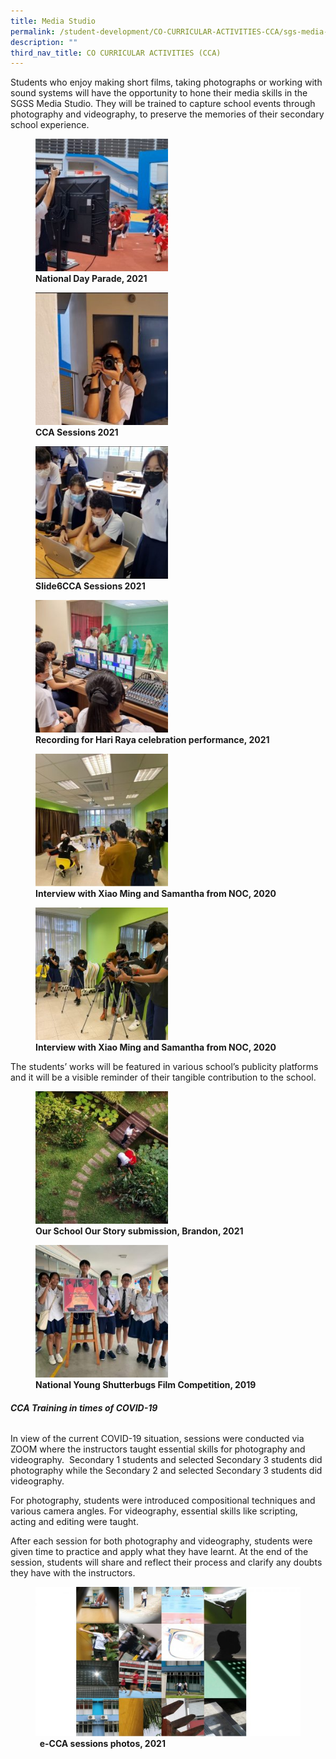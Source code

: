 ```yaml
---
title: Media Studio
permalink: /student-development/CO-CURRICULAR-ACTIVITIES-CCA/sgs-media-studio/
description: ""
third_nav_title: CO CURRICULAR ACTIVITIES (CCA)
---
```

Students who enjoy making short films, taking photographs or working with sound systems will have the opportunity to hone their media skills in the SGSS Media Studio. They will be trained to capture school events through photography and videography, to preserve the memories of their secondary school experience.

<figure>
	<a href="/images/CCA%20Media%20Studio/Slide4-5-250x250.jpg" target = "_blank"> <img src="/images/CCA%20Media%20Studio/Slide4-5-250x250.jpg"
    style="width:50%"></a>
<figcaption>
	<strong> National Day Parade, 2021 </strong>
	</figcaption>
</figure>

<figure>
	<a href="/images/CCA%20Media%20Studio/Slide5-2-250x250.jpg" target = "_blank"> <img src="/images/CCA%20Media%20Studio/Slide5-2-250x250.jpg"
    style="width:50%"></a>
<figcaption>
	<strong> CCA Sessions 2021 </strong>
	</figcaption>
</figure>

<figure>
	<a href="/images/CCA%20Media%20Studio/Slide6-2-250x250.jpg" target = "_blank"> <img src="/images/CCA%20Media%20Studio/Slide6-2-250x250.jpg"
    style="width:50%"></a>
<figcaption>
	<strong> Slide6CCA Sessions 2021 </strong>
	</figcaption>
</figure>

<figure>
	<a href="/images/CCA%20Media%20Studio/Slide3-4-250x250.jpg" target = "_blank"> <img src="/images/CCA%20Media%20Studio/Slide3-4-250x250.jpg"
    style="width:50%"></a>
<figcaption>
	<strong> Recording for Hari Raya celebration performance, 2021 </strong>
	</figcaption>
</figure>

<figure>
	<a href="/images/CCA%20Media%20Studio/Slide2-7-250x250.jpg" target = "_blank"> <img src="/images/CCA%20Media%20Studio/Slide2-7-250x250.jpg"
    style="width:50%"></a>
<figcaption>
	<strong> Interview with Xiao Ming and Samantha from NOC, 2020 </strong>
	</figcaption>
</figure>

<figure>
	<a href="/images/CCA%20Media%20Studio/Slide1-9-250x250.jpg" target = "_blank"> <img src="/images/CCA%20Media%20Studio/Slide1-9-250x250.jpg"
    style="width:50%"></a>
<figcaption>
	<strong> Interview with Xiao Ming and Samantha from NOC, 2020 </strong>
	</figcaption>
</figure>

The students’ works will be featured in various school’s publicity platforms and it will be a visible reminder of their tangible contribution to the school.

<figure>
	 <img src="/images/CCA%20Media%20Studio/Slide8-2-250x250.jpg"
    style="width:50%"></a>
<figcaption>
	<strong> Our School Our Story submission, Brandon, 2021 </strong>
	</figcaption>
</figure>

<figure>
	 <img src="/images/CCA%20Media%20Studio/Slide7-2-250x250.jpg"
    style="width:50%"></a>
<figcaption>
	<strong> National Young Shutterbugs Film Competition, 2019</strong>
	</figcaption>
</figure>

###### **CCA Training in times of COVID-19**

In view of the current COVID-19 situation, sessions were conducted via ZOOM where the instructors taught essential skills for photography and videography.  Secondary 1 students and selected Secondary 3 students did photography while the Secondary 2 and selected Secondary 3 students did videography.

For photography, students were introduced compositional techniques and various camera angles. For videography, essential skills like scripting, acting and editing were taught.

After each session for both photography and videography, students were given time to practice and apply what they have learnt. At the end of the session, students will share and reflect their process and clarify any doubts they have with the instructors.

<figure>
	 <img src="/images/CCA%20Media%20Studio/Slide9-1-768x432.jpg"
    style="width:100%"></a>
<figcaption>
	<strong>   e-CCA sessions photos, 2021</strong>
	</figcaption>
</figure>